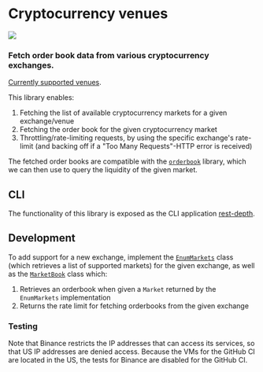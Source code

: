 # Cryptocurrency venues

[<img src="https://github.com/runeksvendsen/crypto-venues/actions/workflows/build.yml/badge.svg">]([https://travis-ci.com/runeksvendsen/crypto-venues](https://github.com/runeksvendsen/crypto-venues/actions/workflows/build.yml))


### Fetch order book data from various cryptocurrency exchanges.

[Currently supported venues](https://github.com/runeksvendsen/crypto-venues/tree/ebf1fcbcee80bf71721cd581c2751476dffbbc45/src/CryptoVenues/Venues.hs#L30-L34).

This library enables:

1. Fetching the list of available cryptocurrency markets for a given exchange/venue
2. Fetching the order book for the given cryptocurrency market
3. Throttling/rate-limiting requests, by using the specific exchange's rate-limit (and backing off if a "Too Many Requests"-HTTP error is received) 

The fetched order books are compatible with the [`orderbook`](https://github.com/runeksvendsen/orderbook) library, which we can then use to query the liquidity of the given market.

## CLI

The functionality of this library is exposed as the CLI application [rest-depth](https://github.com/runeksvendsen/rest-depth).

## Development

To add support for a new exchange, implement the [`EnumMarkets`](https://github.com/runeksvendsen/crypto-venues/blob/dc093651d15a19d6d8185454bcf08c1284ab8bfa/src/Fetch/EnumMarkets.hs#L16) class (which retrieves a list of supported markets) for the given exchange, as well as the [`MarketBook`](https://github.com/runeksvendsen/crypto-venues/blob/dc093651d15a19d6d8185454bcf08c1284ab8bfa/src/Fetch/MarketBook.hs#L29) class which:

1. Retrieves an orderbook when given a `Market` returned by the `EnumMarkets` implementation
2. Returns the rate limit for fetching orderbooks from the given exchange

### Testing

Note that Binance restricts the IP addresses that can access its services, so that US IP addresses are denied access. Because the VMs for the GitHub CI are located in the US, the tests for Binance are disabled for the GitHub CI.
